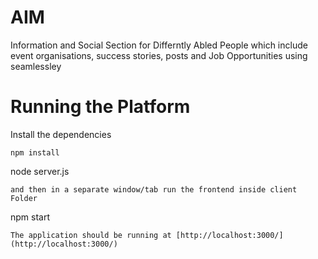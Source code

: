 # AIM
Information and Social Section for Differntly Abled People which include event organisations, success stories, posts and Job Opportunities using seamlessley

# Running the Platform 
Install the dependencies
```
npm install
```
node server.js
```
and then in a separate window/tab run the frontend inside client Folder
```
npm start
```
The application should be running at [http://localhost:3000/](http://localhost:3000/)
